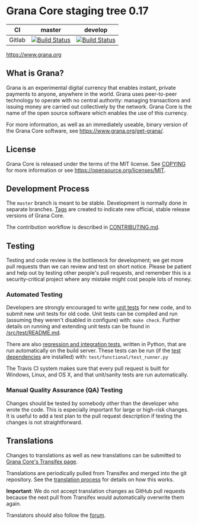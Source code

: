 Grana Core staging tree 0.17
===========================

|CI|master|develop|
|-|-|-|
|Gitlab|[![Build Status](https://gitlab.com/granapay/grana/badges/master/pipeline.svg)](https://gitlab.com/granapay/grana/-/tree/master)|[![Build Status](https://gitlab.com/granapay/grana/badges/develop/pipeline.svg)](https://gitlab.com/granapay/grana/-/tree/develop)|

https://www.grana.org


What is Grana?
-------------

Grana is an experimental digital currency that enables instant, private
payments to anyone, anywhere in the world. Grana uses peer-to-peer technology
to operate with no central authority: managing transactions and issuing money
are carried out collectively by the network. Grana Core is the name of the open
source software which enables the use of this currency.

For more information, as well as an immediately useable, binary version of
the Grana Core software, see https://www.grana.org/get-grana/.


License
-------

Grana Core is released under the terms of the MIT license. See [COPYING](COPYING) for more
information or see https://opensource.org/licenses/MIT.

Development Process
-------------------

The `master` branch is meant to be stable. Development is normally done in separate branches.
[Tags](https://github.com/granapay/grana/tags) are created to indicate new official,
stable release versions of Grana Core.

The contribution workflow is described in [CONTRIBUTING.md](CONTRIBUTING.md).

Testing
-------

Testing and code review is the bottleneck for development; we get more pull
requests than we can review and test on short notice. Please be patient and help out by testing
other people's pull requests, and remember this is a security-critical project where any mistake might cost people
lots of money.

### Automated Testing

Developers are strongly encouraged to write [unit tests](src/test/README.md) for new code, and to
submit new unit tests for old code. Unit tests can be compiled and run
(assuming they weren't disabled in configure) with: `make check`. Further details on running
and extending unit tests can be found in [/src/test/README.md](/src/test/README.md).

There are also [regression and integration tests](/test), written
in Python, that are run automatically on the build server.
These tests can be run (if the [test dependencies](/test) are installed) with: `test/functional/test_runner.py`

The Travis CI system makes sure that every pull request is built for Windows, Linux, and OS X, and that unit/sanity tests are run automatically.

### Manual Quality Assurance (QA) Testing

Changes should be tested by somebody other than the developer who wrote the
code. This is especially important for large or high-risk changes. It is useful
to add a test plan to the pull request description if testing the changes is
not straightforward.

Translations
------------

Changes to translations as well as new translations can be submitted to
[Grana Core's Transifex page](https://www.transifex.com/projects/p/grana/).

Translations are periodically pulled from Transifex and merged into the git repository. See the
[translation process](doc/translation_process.md) for details on how this works.

**Important**: We do not accept translation changes as GitHub pull requests because the next
pull from Transifex would automatically overwrite them again.

Translators should also follow the [forum](https://www.grana.org/forum/topic/grana-worldwide-collaboration.88/).
